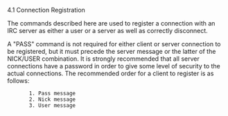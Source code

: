 4.1 Connection Registration

   The commands described here are used to register a connection with an
   IRC server as either a user or a server as well as correctly
   disconnect.

   A "PASS" command is not required for either client or server
   connection to be registered, but it must precede the server message
   or the latter of the NICK/USER combination.  It is strongly
   recommended that all server connections have a password in order to
   give some level of security to the actual connections.  The
   recommended order for a client to register is as follows:

           1. Pass message
           2. Nick message
           3. User message
